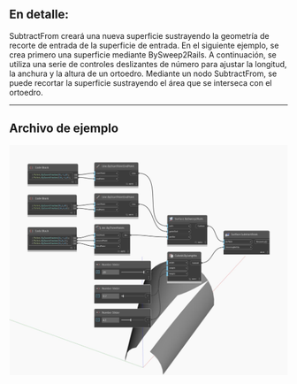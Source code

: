 ## En detalle:
SubtractFrom creará una nueva superficie sustrayendo la geometría de recorte de entrada de la superficie de entrada. En el siguiente ejemplo, se crea primero una superficie mediante BySweep2Rails. A continuación, se utiliza una serie de controles deslizantes de número para ajustar la longitud, la anchura y la altura de un ortoedro. Mediante un nodo SubtractFrom, se puede recortar la superficie sustrayendo el área que se interseca con el ortoedro.
___
## Archivo de ejemplo

![SubtractFrom](./Autodesk.DesignScript.Geometry.Surface.SubtractFrom_img.jpg)

